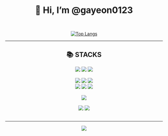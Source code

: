 <div align=center><h1>👋 Hi, I’m @gayeon0123 </h1><br></div>
 
<div align=center>
 
[![Top Langs](https://github-readme-stats.vercel.app/api/top-langs/?username=gayeon0123&layout=compact&theme=dracula)](https://github.com/metleeha)
 
<hr>

<div align=center><h2>📚 STACKS</h2></div>

<div align=center> 
  
  <img src="https://img.shields.io/badge/HTML5-E34F26?style=for-the-badge&logo=HTML5&logoColor=white"> 
  <img src="https://img.shields.io/badge/CSS-1572B6?style=for-the-badge&logo=css3&logoColor=white"> 
  <img src="https://img.shields.io/badge/JavaScript-F7DF1E?style=for-the-badge&logo=JavaScript&logoColor=black"> 
  <br><br>

  <img src="https://img.shields.io/badge/Java-007396?style=for-the-badge&logo=Java&logoColor=white"> 
  <img src="https://img.shields.io/badge/Python-3776AB?style=for-the-badge&logo=Python&logoColor=white">  
  <img src="https://img.shields.io/badge/Node.js-339933?style=for-the-badge&logo=Node.js&logoColor=white">
  <br>
  
  <img src="https://img.shields.io/badge/Spring-6DB33F?style=for-the-badge&logo=Spring&logoColor=white"> 
  <img src="https://img.shields.io/badge/Spring Boot-6DB33F?style=for-the-badge&logo=Spring Boot&logoColor=white">
  <img src="https://img.shields.io/badge/JSP-6DB33F?style=for-the-badge&logo=JSP&logoColor=white">
  <br><br>

  <img src="https://img.shields.io/badge/Apache Tomcat-F8DC75?style=for-the-badge&logo=Apache Tomcat&logoColor=white">
  <br><br>
  
  <img src="https://img.shields.io/badge/Github-181717?style=for-the-badge&logo=Github&logoColor=white">
  <img src="https://img.shields.io/badge/Git-F05032?style=for-the-badge&logo=Git&logoColor=white">
  <br><br>
</div>

<div>
<hr>

<a href="mailto:gimgayeon20@gmail.com">
    <img 
        src="https://img.shields.io/badge/Gmail-d14836?style=flat-square&logo=Gmail&logoColor=white&link=mailto:gimgayeon20@gmail.com"
        style="height : auto; margin-left : 10px; margin-right : 10px;"/>
</a>
</div>

<!--
**gayeon0123/gayeon0123** is a ✨ _special_ ✨ repository because its `README.md` (this file) appears on your GitHub profile.

Here are some ideas to get you started:

- 🔭 I’m currently working on ...
- 🌱 I’m currently learning ...
- 👯 I’m looking to collaborate on ...
- 🤔 I’m looking for help with ...
- 💬 Ask me about ...
- 📫 How to reach me: ...
- 😄 Pronouns: ...
- ⚡ Fun fact: ...
-->
